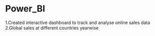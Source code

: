 # Power_BI
1.Created interactive dashboard to track and analyse online sales data<br>
2.Global sales at different countries yearwise
